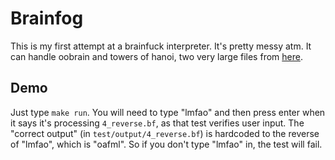# Brainfog
This is my first attempt at a brainfuck interpreter. It's pretty messy atm.
It can handle oobrain and towers of hanoi, two very large files from [here](https://github.com/fabianishere/brainfuck/tree/master/examples).

## Demo
Just type `make run`. You will need to type "lmfao" and then press enter when
it says it's processing `4_reverse.bf`, as that test verifies user input. The
"correct output" (in `test/output/4_reverse.bf`) is hardcoded to the reverse
of "lmfao", which is "oafml". So if you don't type "lmfao" in, the test will
fail. 
